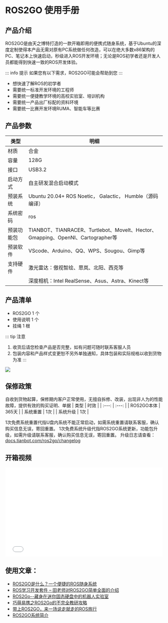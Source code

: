# ROS2GO 使用手册

## 产品介绍
ROS2GO是由天之博特打造的一款开箱即用的便携式随身系统，基于Ubuntu的深度定制使得本产品无需对原有PC系统做任何改造，可以在绝大多数x86架构的PC、笔记本上快速启动，秒级进入ROS开发环境；无论是ROS初学者还是开发人员都能得到快速一致的ROS开发体验。

::: info 提示
如果您有以下需求，ROS2GO可能会帮助到您
:::

- 想快速了解ROS的初学者
- 需要统一标准开发环境的工程师
- 需要统一便捷教学环境的高校实验室、培训机构
- 需要统一产品出厂标配的资料环境
- 需要统一比赛开发环境RUMA、智能车等比赛

## 产品参数
| 类型 | 明细 |
| --- | --- |
| 材质 | 合金 |
| 容量 | 128G |
| 接口 | USB3.2 |
| 启动方式 | 自主研发混合启动模式 |
| 预装系统 | Ubuntu 20.04+ ROS Noetic， Galactic， Humble（源码编译） |
| 系统密码  |   ros |
| 预装功能包 | TIANBOT、TIANRACER、Turtlebot、Movelt、Hector、Gmapping、OpenNI、Cartographer等 |
| 预装软件 | VScode、Arduino、QQ、WPS、Sougou、Gimp等 |
| 支持硬件 | 激光雷达：傲视智绘、思岚、北阳、西克等 |
|  | 深度相机：Intel RealSense、Asus、Astra、Kinect等 |


## 产品清单

- ROS2GO 1 个
- 使用说明 1 个
- 挂绳 1 根

::: tip 注意
1. 收货后请您检查产品是否完整，如有问题可随时联系客服人员
2. 包装内容和产品样式变更恕不另外单独通知，具体包装和实际规格以收到货物为准
:::

![](https://tianbot-pic.oss-cn-beijing.aliyuncs.com/tianbot-pic/Tianbot-Doc202310241233148.jpg)

## 保修政策
自收到货物起算，保修期内客户正常使用，无擅自拆修、改装，出现非人为的性能故障，提供有效的购买证明、单据
| 类型   |   时效  |
| :---: | :---: |
|  ROS2GO本体  |   365天  |
|  系统重置  |  1次  |
|  系统升级  |  1次  |

1次免费系统重置代指U盘内系统不能正常启动，如需系统重置请联系客服，确认购买信息无误，寄回重置。
1次免费系统升级代指ROS2GO系统更新，功能包升级，如需升级请联系客服，确认购买信息无误，寄回重置。
升级日志请查看：[docs.tianbot.com/ros2go/changelog](/ros2go/changelog)

## 开箱视频

<div style="position: relative; padding-bottom: 56.25%; height: 0;">
  <iframe src="//player.bilibili.com/player.html?aid=456565029&bvid=BV1r5411a7sd&cid=221459248&p=1&autoplay=0" frameborder="no" scrolling="no" 
    style="position: absolute; top: 0; left: 0; width: 100%; height: 100%;"></iframe>
</div>

## 使用文章：
- [ROS2GO是什么？一个便捷的ROS随身系统](https://zhuanlan.zhihu.com/p/47984126)  
- [ROS学习开发套件 – 田老师对ROS2GO简单全面的介绍](https://www.tianbot.com/2018/11/11/81a4ef888b/)  
- [ROS2Go--藏身在迷你固态硬盘中的机器人实验室](https://blog.csdn.net/ZhangRelay/article/details/83096996)   
- [巧萌易携之ROS2Go的不完全教研攻略](https://blog.csdn.net/zhangrelay/article/details/83615341)   
- [带上ROS2GO，来一场说走就走的ROS旅行](http://www.guyuehome.com/2237)  
- [ROS2GO系统简介](http://www.corvin.cn/990.html)  
